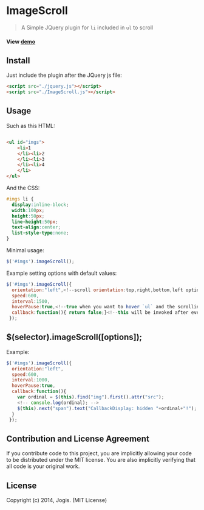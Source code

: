# ImageScroll

> A Simple JQuery plugin for `li` included in `ul` to scroll

#### View [**demo**](http://codepen.io/zenjayjay/pen/vOOzBP)

## Install
Just include the plugin after the JQuery js file:
```html
<script src="./jquery.js"></script>
<script src="./ImageScroll.js"></script>
```

## Usage
Such as this HTML:
```html

<ul id="imgs">
    <li>1
    </li><li>2
    </li><li>3
    </li><li>4
    </li>
</ul>
```
And the CSS:
```css
#imgs li {
  display:inline-block;
  width:100px;
  height:50px;
  line-height:50px;
  text-align:center;
  list-style-type:none;
}
```
Minimal usage:

```js
$('#imgs').imageScroll();
```

Example setting options with default values:

```js
$('#imgs').imageScroll({
  orientation:"left",<!--scroll orientation:top,right,bottom,left optional-->
  speed:600,
  interval:1500,
  hoverPause:true,<!--true when you want to hover `ul` and the scrolling will pause-->
  callback:function(){ return false;}<!--this will be invoked after every scroll motion-->
 });
```

## $(selector).imageScroll([options]);
Example:
```js
$('#imgs').imageScroll({
  orientation:"left",
  speed:600,
  interval:1000,
  hoverPause:true,
  callback:function(){
    var ordinal = $(this).find("img").first().attr("src");
    <!-- console.log(ordinal); -->
    $(this).next("span").text("CallbackDisplay: hidden "+ordinal+"!");
  }
 });
```

## Contribution and License Agreement

If you contribute code to this project, you are implicitly allowing your code
to be distributed under the MIT license. You are also implicitly verifying that
all code is your original work.

## License

Copyright (c) 2014, Jogis. (MIT License)

